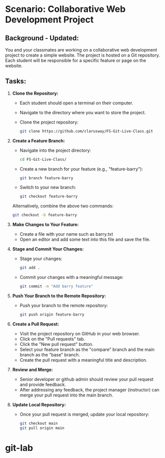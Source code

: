 # Scenario: Collaborative Web Development Project

## Background - Updated:

You and your classmates are working on a collaborative web development project to create a simple website. The project is hosted on a Git repository. Each student will be responsible for a specific feature or page on the website.

## Tasks:

1. **Clone the Repository:**

   - Each student should open a terminal on their computer.

   - Navigate to the directory where you want to store the project.

   - Clone the project repository:

     ```bash
     git clone https://github.com/clarusway/FS-Git-Live-Class.git
     ```

2. **Create a Feature Branch:**

   - Navigate into the project directory:

     ```bash
     cd FS-Git-Live-Class/
     ```

   - Create a new branch for your feature (e.g., "feature-barry"):

     ```bash
     git branch feature-barry
     ```

   - Switch to your new branch:

     ```bash
     git checkout feature-barry
     ```

   Alternatively, combine the above two commands:

   ```bash
   git checkout -b feature-barry
   ```

3. **Make Changes to Your Feature:**

   - Create a file with your name such as barry.txt
   - Open an editor and add some text into this file and save the file.

4. **Stage and Commit Your Changes:**

   - Stage your changes:

     ```bash
     git add .
     ```

   - Commit your changes with a meaningful message:

     ```bash
     git commit -m "Add barry feature"
     ```

5. **Push Your Branch to the Remote Repository:**

   - Push your branch to the remote repository:

     ```bash
     git push origin feature-barry
     ```

6. **Create a Pull Request:**

   - Visit the project repository on GitHub in your web browser.
   - Click on the "Pull requests" tab.
   - Click the "New pull request" button.
   - Select your feature branch as the "compare" branch and the main branch as the "base" branch.
   - Create the pull request with a meaningful title and description.

7. **Review and Merge:**

   - Senior developer or github admin should review your pull request and provide feedback.
   - After addressing any feedback, the project manager (instructor) can merge your pull request into the main branch.

8. **Update Local Repository:**

   - Once your pull request is merged, update your local repository:

     ```bash
     git checkout main
     git pull origin main
     ```
# git-lab
